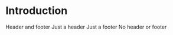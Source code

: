 <script setup lang="ts">
import { ExampleComponent, MyPanel } from 'zdmin-crab'
</script>

<style scoped>
.panel {
  margin: 20px 0;
}
</style>

# Introduction

<ExampleComponent />

<MyPanel title="Panel title" footer="Panel footer">
  Header and footer
</MyPanel>

<MyPanel title="Panel title">
  Just a header
</MyPanel>

<MyPanel footer="Panel footer">
  Just a footer
</MyPanel>

<MyPanel>
  No header or footer
</MyPanel>
